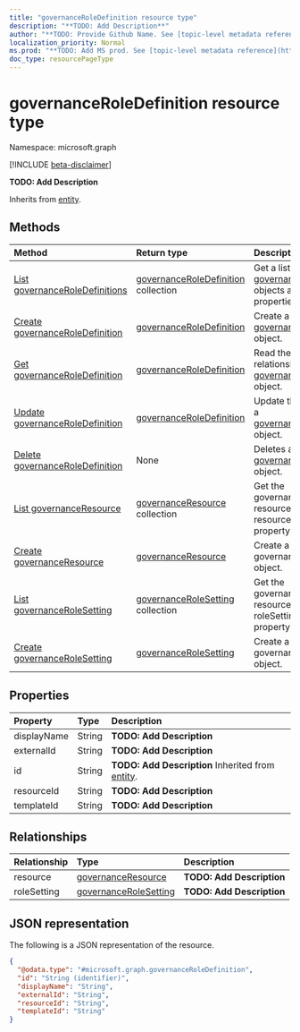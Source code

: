 ```yaml
---
title: "governanceRoleDefinition resource type"
description: "**TODO: Add Description**"
author: "**TODO: Provide Github Name. See [topic-level metadata reference](https://msgo.azurewebsites.net/add/document/guidelines/metadata.html#topic-level-metadata)**"
localization_priority: Normal
ms.prod: "**TODO: Add MS prod. See [topic-level metadata reference](https://msgo.azurewebsites.net/add/document/guidelines/metadata.html#topic-level-metadata)**"
doc_type: resourcePageType
---
```


# governanceRoleDefinition resource type

Namespace: microsoft.graph

[!INCLUDE [beta-disclaimer](../../includes/beta-disclaimer.md)]

**TODO: Add Description**


Inherits from [entity](../resources/entity.md).

## Methods
|Method|Return type|Description|
|:---|:---|:---|
|[List governanceRoleDefinitions](../api/governanceroledefinition-list.md)|[governanceRoleDefinition](../resources/governanceroledefinition.md) collection|Get a list of the [governanceRoleDefinition](../resources/governanceroledefinition.md) objects and their properties.|
|[Create governanceRoleDefinition](../api/governanceroledefinition-post-governanceroledefinitions.md)|[governanceRoleDefinition](../resources/governanceroledefinition.md)|Create a new [governanceRoleDefinition](../resources/governanceroledefinition.md) object.|
|[Get governanceRoleDefinition](../api/governanceroledefinition-get.md)|[governanceRoleDefinition](../resources/governanceroledefinition.md)|Read the properties and relationships of a [governanceRoleDefinition](../resources/governanceroledefinition.md) object.|
|[Update governanceRoleDefinition](../api/governanceroledefinition-update.md)|[governanceRoleDefinition](../resources/governanceroledefinition.md)|Update the properties of a [governanceRoleDefinition](../resources/governanceroledefinition.md) object.|
|[Delete governanceRoleDefinition](../api/governanceroledefinition-delete.md)|None|Deletes a [governanceRoleDefinition](../resources/governanceroledefinition.md) object.|
|[List governanceResource](../api/governanceroledefinition-list-resource.md)|[governanceResource](../resources/governanceresource.md) collection|Get the governanceResource resources from the resource navigation property.|
|[Create governanceResource](../api/governanceroledefinition-post-resource.md)|[governanceResource](../resources/governanceresource.md)|Create a new governanceResource object.|
|[List governanceRoleSetting](../api/governanceroledefinition-list-rolesetting.md)|[governanceRoleSetting](../resources/governancerolesetting.md) collection|Get the governanceRoleSetting resources from the roleSetting navigation property.|
|[Create governanceRoleSetting](../api/governanceroledefinition-post-rolesetting.md)|[governanceRoleSetting](../resources/governancerolesetting.md)|Create a new governanceRoleSetting object.|

## Properties
|Property|Type|Description|
|:---|:---|:---|
|displayName|String|**TODO: Add Description**|
|externalId|String|**TODO: Add Description**|
|id|String|**TODO: Add Description** Inherited from [entity](../resources/entity.md).|
|resourceId|String|**TODO: Add Description**|
|templateId|String|**TODO: Add Description**|

## Relationships
|Relationship|Type|Description|
|:---|:---|:---|
|resource|[governanceResource](../resources/governanceresource.md)|**TODO: Add Description**|
|roleSetting|[governanceRoleSetting](../resources/governancerolesetting.md)|**TODO: Add Description**|

## JSON representation
The following is a JSON representation of the resource.
<!-- {
  "blockType": "resource",
  "keyProperty": "id",
  "@odata.type": "microsoft.graph.governanceRoleDefinition",
  "baseType": "microsoft.graph.entity",
  "openType": true
}
-->
``` json
{
  "@odata.type": "#microsoft.graph.governanceRoleDefinition",
  "id": "String (identifier)",
  "displayName": "String",
  "externalId": "String",
  "resourceId": "String",
  "templateId": "String"
}
```

